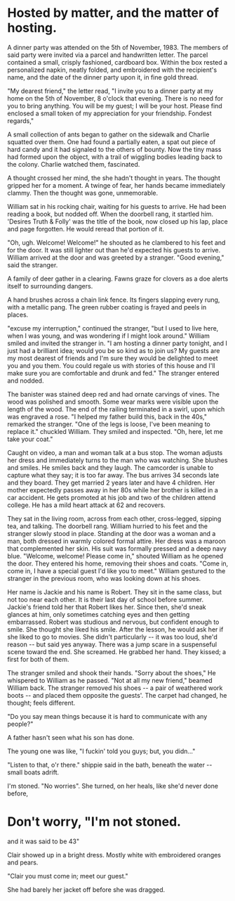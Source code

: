 # Hosted by matter, and the matter of hosting.



A dinner party was attended on the 5th of November, 1983.
The members of said party were invited via a parcel and handwritten letter.
The parcel contained a small, crisply fashioned, cardboard box.
Within the box rested a personalized napkin, neatly folded, and embroidered with the recipient's name, and the date of the dinner party upon it, in fine gold thread.

"My dearest friend," the letter read, "I invite you to a dinner party at my home on the 5th of November, 8 o'clock that evening. There is no need for you to bring anything. You will be my guest; I will be your host. Please find enclosed a small token of my appreciation for your friendship. Fondest regards,"



A small collection of ants began to gather on the sidewalk and Charlie squatted over them.
One had found a partially eaten, a spat out piece of hard candy and it had signaled to the others of bounty.
Now the tiny mass had formed upon the object, with a trail of wiggling bodies leading back to the colony.
Charlie watched them, fascinated.



A thought crossed her mind, the she hadn't thought in years.
The thought gripped her for a moment.
A twinge of fear, her hands became immediately clammy.
Then the thought was gone, unmemorable.



William sat in his rocking chair, waiting for his guests to arrive.
He had been reading a book, but nodded off.
When the doorbell rang, it startled him.
'Desires Truth & Folly' was the title of the book, now closed up his lap, place and page forgotten.
He would reread that portion of it.

"Oh, ugh. Welcome! Welcome!" he shouted as he clambered to his feet and for the door.
It was still lighter out than he'd expected his guests to arrive.
William arrived at the door and was greeted by a stranger.
"Good evening," said the stranger.



A family of deer gather in a clearing.
Fawns graze for clovers as a doe alerts itself to surrounding dangers.



A hand brushes across a chain link fence.
Its fingers slapping every rung, with a metallic pang.
The green rubber coating is frayed and peels in places.



"excuse my interruption," continued the stranger, "but I used to live here, when I was young, and was wondering if I might look around."
William smiled and invited the stranger in.
"I am hosting a dinner party tonight, and I just had a brilliant idea; would you be so kind as to join us? My guests are my most dearest of friends and I'm sure they would be delighted to meet you and you them. You could regale us with stories of this house and I'll make sure you are comfortable and drunk and fed."
The stranger entered and nodded.



The banister was stained deep red and had ornate carvings of vines.
The wood was polished and smooth.
Some wear marks were visible upon the length of the wood.
The end of the railing terminated in a swirl, upon which was engraved a rose.
"I helped my father build this, back in the 40s," remarked the stranger.
"One of the legs is loose, I've been meaning to replace it." chuckled William.
They smiled and inspected.
"Oh, here, let me take your coat."



Caught on video, a man and woman talk at a bus stop.
The woman adjusts her dress and immediately turns to the man who was watching.
She blushes and smiles.
He smiles back and they laugh.
The camcorder is unable to capture what they say; it is too far away.
The bus arrives 34 seconds late and they board.
They get married 2 years later and have 4 children.
Her mother expectedly passes away in her 80s while her brother is killed in a car accident.
He gets promoted at his job and two of the children attend college.
He has a mild heart attack at 62 and recovers.



They sat in the living room, across from each other, cross-legged, sipping tea, and talking.
The doorbell rang.
William hurried to his feet and the stranger slowly stood in place.
Standing at the door was a woman and a man, both dressed in warmly colored formal attire.
Her dress was a maroon that complemented her skin.
His suit was formally pressed and a deep navy blue.
"Welcome, welcome! Please come in," shouted William as he opened the door.
They entered his home, removing their shoes and coats.
"Come in, come in, I have a special guest I'd like you to meet."
William gestured to the stranger in the previous room, who was looking down at his shoes.



Her name is Jackie and his name is Robert.
They sit in the same class, but not too near each other.
It is their last day of school before summer.
Jackie's friend told her that Robert likes her.
Since then, she'd sneak glances at him, only sometimes catching eyes and then getting embarrassed.
Robert was studious and nervous, but confident enough to smile.
She thought she liked his smile.
After the lesson, he would ask her if she liked to go to movies.
She didn't particularly -- it was too loud, she'd reason -- but said yes anyway.
There was a jump scare in a suspenseful scene toward the end.
She screamed.
He grabbed her hand.
They kissed; a first for both of them.



The stranger smiled and shook their hands.
"Sorry about the shoes," He whispered to William as he passed.
"Not at all my new friend," beamed William back.
The stranger removed his shoes -- a pair of weathered work boots -- and placed them opposite the guests'.
The carpet had changed, he thought; feels different.










"Do you say mean things  because it is hard to communicate with any people?"

A father hasn't seen what his son has done.



The young one was like, "I fuckin' told you guys; but, you didn..."

"Listen to that, o'r there." shippie said in the bath, beneath the water -- small boats adrift.



I'm stoned. "No worries". She turned, on her heals, like she'd never done before,



# Don't worry, "I'm not stoned.


and it was said to be 43"







Clair showed up in a bright dress.
Mostly white with embroidered oranges and pears.

"Clair you must come in; meet our guest."

She had barely her jacket off before she was dragged.



